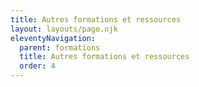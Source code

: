 ```yaml
---
title: Autres formations et ressources
layout: layouts/page.njk
eleventyNavigation:
  parent: formations
  title: Autres formations et ressources
  order: 4
---
```



